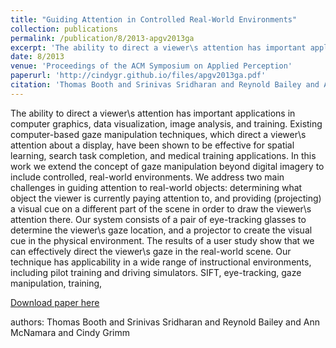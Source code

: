 ```yaml
---
title: "Guiding Attention in Controlled Real-World Environments"
collection: publications
permalink: /publication/8/2013-apgv2013ga
excerpt: 'The ability to direct a viewer\s attention has important applications in computer graphics,  data visualization,  image analysis,  and training. Existing computer-based gaze manipulation techniques,  which direct a viewer\s attention about a display,  have been shown to be effective for spatial learning,  search task completion,  and medical training applications. In this work we extend the concept of gaze manipulation beyond digital imagery to include controlled,  real-world environments. We address two main challenges in guiding attention to real-world objects: determining what object the viewer is currently paying attention to,  and providing (projecting) a visual cue on a different part of the scene in order to draw the viewer\s attention there. Our system consists of a pair of eye-tracking glasses to determine the viewer\s gaze location,  and a projector to create the visual cue in the physical environment. The results of a user study show that we can effectively direct the viewer\s gaze in the real-world scene. Our technique has applicability in a wide range of instructional environments,  including pilot training and driving simulators. SIFT,  eye-tracking,  gaze manipulation,  training, '
date: 8/2013
venue: 'Proceedings of the ACM Symposium on Applied Perception'
paperurl: 'http://cindygr.github.io/files/apgv2013ga.pdf'
citation: 'Thomas Booth and Srinivas Sridharan and Reynold Bailey and Ann McNamara and Cindy Grimm '
---
```

The ability to direct a viewer\s attention has important applications in computer graphics,  data visualization,  image analysis,  and training. Existing computer-based gaze manipulation techniques,  which direct a viewer\s attention about a display,  have been shown to be effective for spatial learning,  search task completion,  and medical training applications. In this work we extend the concept of gaze manipulation beyond digital imagery to include controlled,  real-world environments. We address two main challenges in guiding attention to real-world objects: determining what object the viewer is currently paying attention to,  and providing (projecting) a visual cue on a different part of the scene in order to draw the viewer\s attention there. Our system consists of a pair of eye-tracking glasses to determine the viewer\s gaze location,  and a projector to create the visual cue in the physical environment. The results of a user study show that we can effectively direct the viewer\s gaze in the real-world scene. Our technique has applicability in a wide range of instructional environments,  including pilot training and driving simulators. SIFT,  eye-tracking,  gaze manipulation,  training, 

[Download paper here](http://cindygr.github.io/files/apgv2013ga.pdf)

authors: Thomas Booth and Srinivas Sridharan and Reynold Bailey and Ann McNamara and Cindy Grimm 